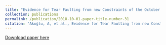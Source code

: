 ```yaml
---
title: "Evidence for Tear Faulting from new Constraints of the October 23rd, 2011, Mw 7.1 Van (Turkey) Earthquake based on InSAR, GPS, Coastal Uplift and Field Observations BSSA"
collection: publications
permalink: /publication/2018-10-01-paper-title-number-31
citation: 'Akoğlu, A, et al., Evidence for Tear Faulting from new Constraints of the October 23rd, 2011, Mw 7.1 Van (Turkey) Earthquake based on InSAR, GPS, Coastal Uplift and Field Observations BSSA'
---
```

[Download paper here](http://academicpages.github.io/files/paper2.pdf)
